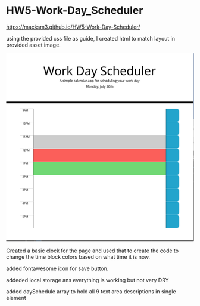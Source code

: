 # HW5-Work-Day_Scheduler

https://macksm3.github.io/HW5-Work-Day-Scheduler/

using the provided css file as guide, I created html to match layout in provided asset image.

![image](assets/ScreenShotbasichtmlframework.jpg "basic layout")

Created a basic clock for the page and used that to create the code to change the time block colors based on what time it is now. 

added fontawesome icon for save button. 

addeded local storage ans everything is working but not very DRY

added daySchedule array to hold all 9 text area descriptions in single element


